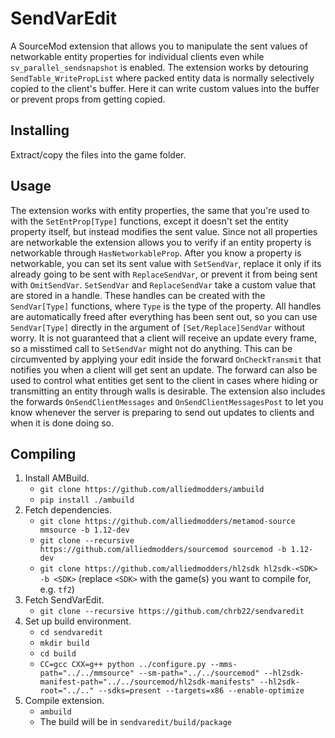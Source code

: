 # SendVarEdit
A SourceMod extension that allows you to manipulate the sent values of networkable entity properties for individual clients even while `sv_parallel_sendsnapshot` is enabled. The extension works by detouring `SendTable_WritePropList` where packed entity data is normally selectively copied to the client's buffer. Here it can write custom values into the buffer or prevent props from getting copied.

## Installing
Extract/copy the files into the game folder.

## Usage
The extension works with entity properties, the same that you're used to with the `SetEntProp[Type]` functions, except it doesn't set the entity property itself, but instead modifies the sent value. Since not all properties are networkable the extension allows you to verify if an entity property is networkable through `HasNetworkableProp`. After you know a property is networkable, you can set its sent value with `SetSendVar`, replace it only if its already going to be sent with `ReplaceSendVar`, or prevent it from being sent with `OmitSendVar`. `SetSendVar` and `ReplaceSendVar` take a custom value that are stored in a handle. These handles can be created with the `SendVar[Type]` functions, where `Type` is the type of the property. All handles are automatically freed after everything has been sent out, so you can use `SendVar[Type]` directly in the argument of `[Set/Replace]SendVar` without worry. It is not guaranteed that a client will receive an update every frame, so a misstimed call to `SetSendVar` might not do anything. This can be circumvented by applying your edit inside the forward `OnCheckTransmit` that notifies you when a client will get sent an update. The forward can also be used to control what entities get sent to the client in cases where hiding or transmitting an entity through walls is desirable. The extension also includes the forwards `OnSendClientMessages` and `OnSendClientMessagesPost` to let you know whenever the server is preparing to send out updates to clients and when it is done doing so.

## Compiling
1. Install AMBuild.
    - `git clone https://github.com/alliedmodders/ambuild`
    - `pip install ./ambuild`
2. Fetch dependencies.
    - `git clone https://github.com/alliedmodders/metamod-source mmsource -b 1.12-dev`
    - `git clone --recursive https://github.com/alliedmodders/sourcemod sourcemod -b 1.12-dev`
    - `git clone https://github.com/alliedmodders/hl2sdk hl2sdk-<SDK> -b <SDK>` (replace `<SDK>` with the game(s) you want to compile for, e.g. `tf2`)
3. Fetch SendVarEdit.
    - `git clone --recursive https://github.com/chrb22/sendvaredit`
4. Set up build environment.
    - `cd sendvaredit`
    - `mkdir build`
    - `cd build`
    - `CC=gcc CXX=g++ python ../configure.py --mms-path="../../mmsource" --sm-path="../../sourcemod" --hl2sdk-manifest-path="../../sourcemod/hl2sdk-manifests" --hl2sdk-root="../.." --sdks=present --targets=x86 --enable-optimize`
5. Compile extension.
    - `ambuild`
    - The build will be in `sendvaredit/build/package`
